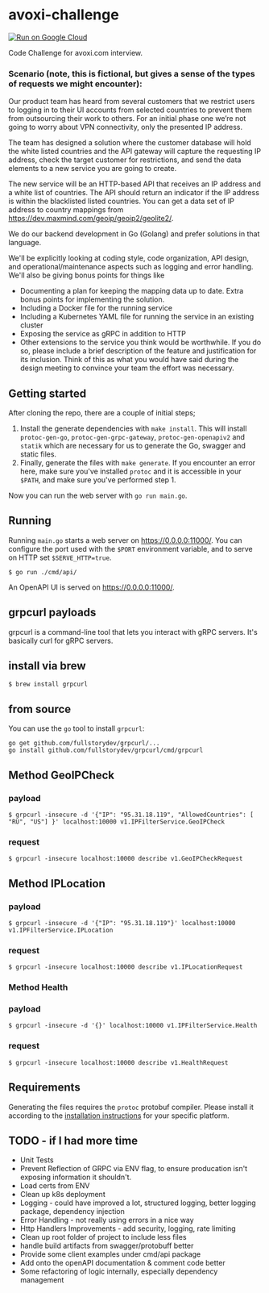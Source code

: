 # avoxi-challenge
[![Run on Google Cloud](https://storage.googleapis.com/cloudrun/button.svg)](https://console.cloud.google.com/cloudshell/editor?shellonly=true&cloudshell_image=gcr.io/cloudrun/button&cloudshell_git_repo=github.com/jamalyusuf/avoxi-challenge.git)

Code Challenge for avoxi.com interview. 

### Scenario (note, this is fictional, but gives a sense of the types of requests we might encounter):

Our product team has heard from several customers that we restrict users to logging in to their UI accounts from selected countries to prevent them from outsourcing their work to others.  For an initial phase one we’re not going to worry about VPN connectivity, only the presented IP address.

The team has designed a solution where the customer database will hold the white listed countries and the API gateway will capture the requesting IP address, check the target customer for restrictions, and send the data elements to a new service you are going to create.  

The new service will be an HTTP-based API that receives an IP address and a white list of countries.  The API should return an indicator if the IP address is within the blacklisted listed countries.  You can get a data set of IP address to country mappings from https://dev.maxmind.com/geoip/geoip2/geolite2/.

We do our backend development in Go (Golang) and prefer solutions in that language.

We'll be explicitly looking at coding style, code organization, API design, and operational/maintenance aspects such as logging and error handling.  We'll also be giving bonus points for things like
* Documenting a plan for keeping the mapping data up to date.  Extra bonus points for implementing the solution.
* Including a Docker file for the running service
* Including a Kubernetes YAML file for running the service in an existing cluster
* Exposing the service as gRPC in addition to HTTP
* Other extensions to the service you think would be worthwhile.  If you do so, please include a brief description of the feature and justification for its inclusion.  Think of this as what you would have said during the design meeting to convince your team the effort was necessary.

## Getting started

After cloning the repo, there are a couple of initial steps;

1. Install the generate dependencies with `make install`.
   This will install `protoc-gen-go`, `protoc-gen-grpc-gateway`, `protoc-gen-openapiv2` and `statik` which
   are necessary for us to generate the Go, swagger and static files.
1. Finally, generate the files with `make generate`.
   If you encounter an error here, make sure you've installed
   `protoc` and it is accessible in your `$PATH`, and make sure
   you've performed step 1.

Now you can run the web server with `go run main.go`.

## Running
Running `main.go` starts a web server on https://0.0.0.0:11000/. You can configure
the port used with the `$PORT` environment variable, and to serve on HTTP set
`$SERVE_HTTP=true`.

```
$ go run ./cmd/api/
```

An OpenAPI UI is served on https://0.0.0.0:11000/.

## grpcurl payloads
grpcurl is a command-line tool that lets you interact with gRPC servers. It's basically curl for gRPC servers.
## install via brew
```
$ brew install grpcurl
```

## from source 
You can use the `go` tool to install `grpcurl`:
```
go get github.com/fullstorydev/grpcurl/...
go install github.com/fullstorydev/grpcurl/cmd/grpcurl
```

## **Method GeoIPCheck**
### payload
```
$ grpcurl -insecure -d '{"IP": "95.31.18.119", "AllowedCountries": [ "RU", "US"] }' localhost:10000 v1.IPFilterService.GeoIPCheck
```

### request 
```
$ grpcurl -insecure localhost:10000 describe v1.GeoIPCheckRequest
```

## **Method IPLocation**

### payload
```
$ grpcurl -insecure -d '{"IP": "95.31.18.119"}' localhost:10000 v1.IPFilterService.IPLocation
```

### request 
```
$ grpcurl -insecure localhost:10000 describe v1.IPLocationRequest
```

### **Method Health**

### payload
```
$ grpcurl -insecure -d '{}' localhost:10000 v1.IPFilterService.Health
```

### request 
```
$ grpcurl -insecure localhost:10000 describe v1.HealthRequest
```
## Requirements

Generating the files requires the `protoc` protobuf compiler.
Please install it according to the
[installation instructions](https://github.com/google/protobuf#protocol-compiler-installation)
for your specific platform.



## TODO - if I had more time
- Unit Tests
- Prevent Reflection of GRPC via ENV flag, to ensure producation isn't exposing information it shouldn't.
- Load certs from ENV
- Clean up k8s deployment
- Logging - could have improved a lot, structured logging, better logging package, dependency injection 
- Error Handling - not really using errors in a nice way 
- Http Handlers Improvements - add security, logging, rate limiting 
- Clean up root folder of project to include less files 
- handle build artifacts from swagger/protobuff better 
- Provide some client examples under cmd/api package 
- Add onto the openAPI documentation & comment code better
- Some refactoring of logic internally, especially dependency management 

